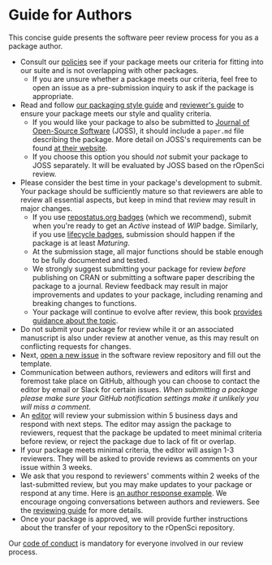 # Guide for Authors

<div class="summaryblock">
<p>This concise guide presents the software peer review process for you as a package author.</p>
</div>

-   Consult our [policies](#policies) see if your package meets our criteria for fitting into our suite and is not overlapping with other packages.
    -    If you are unsure whether a package meets our criteria, feel free to open an issue as a pre-submission inquiry to ask if the package is appropriate.
-   Read and follow [our packaging style guide](#building) and [reviewer's guide](#preparereview) to ensure your package meets our style and quality criteria.
    -   If you would like your package to also be submitted to
        [Journal of Open-Source Software](http://joss.theoj.org/) (JOSS), it should include a `paper.md` file describing the package. More detail on JOSS's requirements can be found [at their website](http://joss.theoj.org/about#author_guidelines).
    -   If you choose this option you should *not* submit your package to JOSS separately. It will be evaluated by JOSS based on the rOpenSci review.
- Please consider the best time in your package's development to submit.  Your package should be sufficiently mature so that reviewers are able to review all essential aspects, but keep in mind that review may result in major changes.
    - If you use [repostatus.org badges](https://www.repostatus.org/) (which we recommend), submit when you're ready to get an _Active_ instead of _WIP_ badge. Similarly, if you use [lifecycle badges](https://www.tidyverse.org/lifecycle/), submission should happen if the package is at least _Maturing_.
    - At the submission stage, all major functions should be stable enough to be fully documented and tested.
    - We strongly suggest submitting your package for review _before_ publishing on CRAN or submitting a software paper describing the package to a journal. Review feedback may result in major improvements and updates to your package, including renaming and breaking changes to functions.
    - Your package will continue to evolve after review, this book [provides guidance about the topic](#evolution).
-   Do not submit your package for review while it or an associated manuscript is also under review at another venue, as this may result on conflicting requests for changes.
-   Next, [open a new issue](https://github.com/ropensci/software-review/issues/new) in
the software review repository and fill out the template.
-   Communication between authors, reviewers and editors will first and foremost take place on GitHub, although you can choose to contact the editor by email or Slack for certain issues. *When submitting a package please make sure your GitHub notification settings make it unlikely you will miss a comment.*
-   An [editor](#editors) will review your submission within 5 business days and respond with next steps. The editor may assign the package to reviewers, request that the package be updated to meet minimal criteria before review, or reject the package due to lack of fit or overlap.
-   If your package meets minimal criteria, the editor will assign  1-3 reviewers. They will be asked to provide reviews as comments on your issue within 3 weeks.
-   We ask that you respond to reviewers' comments within 2 weeks of the last-submitted review, but you may make updates to your package or respond at any time. Here is [an author response example](https://github.com/ropensci/software-review/issues/160#issuecomment-355043656).  We encourage ongoing conversations between authors and reviewers. See the [reviewing guide](#reviewerguide) for more details.
-   Once your package is approved, we will provide further instructions about the transfer of your repository to the rOpenSci repository.

Our [code of conduct](#code-of-conduct) is mandatory for everyone involved in our review process.

